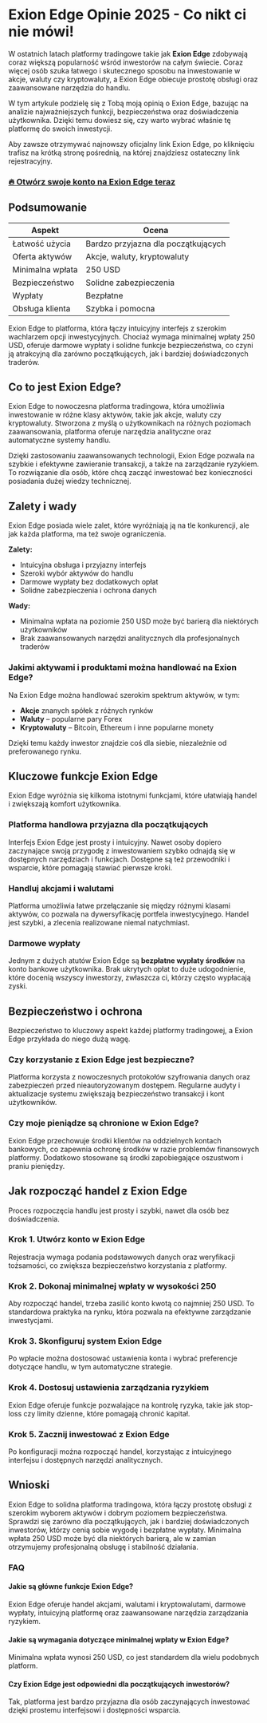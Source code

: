 # Exion Edge Opinie 2025 - Co nikt ci nie mówi!
 

W ostatnich latach platformy tradingowe takie jak **Exion Edge** zdobywają coraz większą popularność wśród inwestorów na całym świecie. Coraz więcej osób szuka łatwego i skutecznego sposobu na inwestowanie w akcje, waluty czy kryptowaluty, a Exion Edge obiecuje prostotę obsługi oraz zaawansowane narzędzia do handlu.

W tym artykule podzielę się z Tobą moją opinią o Exion Edge, bazując na analizie najważniejszych funkcji, bezpieczeństwa oraz doświadczenia użytkownika. Dzięki temu dowiesz się, czy warto wybrać właśnie tę platformę do swoich inwestycji.

Aby zawsze otrzymywać najnowszy oficjalny link Exion Edge, po kliknięciu trafisz na krótką stronę pośrednią, na której znajdziesz ostateczny link rejestracyjny.

### [🔥 Otwórz swoje konto na Exion Edge teraz](https://github.com/RoslynCross6005/protobuf/blob/main/424pl.md)
## Podsumowanie

| Aspekt                  | Ocena                         |
|-------------------------|-------------------------------|
| Łatwość użycia          | Bardzo przyjazna dla początkujących |
| Oferta aktywów          | Akcje, waluty, kryptowaluty   |
| Minimalna wpłata        | 250 USD                       |
| Bezpieczeństwo          | Solidne zabezpieczenia        |
| Wypłaty                 | Bezpłatne                     |
| Obsługa klienta         | Szybka i pomocna              |

Exion Edge to platforma, która łączy intuicyjny interfejs z szerokim wachlarzem opcji inwestycyjnych. Chociaż wymaga minimalnej wpłaty 250 USD, oferuje darmowe wypłaty i solidne funkcje bezpieczeństwa, co czyni ją atrakcyjną dla zarówno początkujących, jak i bardziej doświadczonych traderów.

## Co to jest Exion Edge?

Exion Edge to nowoczesna platforma tradingowa, która umożliwia inwestowanie w różne klasy aktywów, takie jak akcje, waluty czy kryptowaluty. Stworzona z myślą o użytkownikach na różnych poziomach zaawansowania, platforma oferuje narzędzia analityczne oraz automatyczne systemy handlu.

Dzięki zastosowaniu zaawansowanych technologii, Exion Edge pozwala na szybkie i efektywne zawieranie transakcji, a także na zarządzanie ryzykiem. To rozwiązanie dla osób, które chcą zacząć inwestować bez konieczności posiadania dużej wiedzy technicznej.

## Zalety i wady

Exion Edge posiada wiele zalet, które wyróżniają ją na tle konkurencji, ale jak każda platforma, ma też swoje ograniczenia.

**Zalety:**
- Intuicyjna obsługa i przyjazny interfejs
- Szeroki wybór aktywów do handlu
- Darmowe wypłaty bez dodatkowych opłat
- Solidne zabezpieczenia i ochrona danych

**Wady:**
- Minimalna wpłata na poziomie 250 USD może być barierą dla niektórych użytkowników
- Brak zaawansowanych narzędzi analitycznych dla profesjonalnych traderów

### Jakimi aktywami i produktami można handlować na Exion Edge?

Na Exion Edge można handlować szerokim spektrum aktywów, w tym:
- **Akcje** znanych spółek z różnych rynków
- **Waluty** – popularne pary Forex
- **Kryptowaluty** – Bitcoin, Ethereum i inne popularne monety

Dzięki temu każdy inwestor znajdzie coś dla siebie, niezależnie od preferowanego rynku.

## Kluczowe funkcje Exion Edge

Exion Edge wyróżnia się kilkoma istotnymi funkcjami, które ułatwiają handel i zwiększają komfort użytkownika.

### Platforma handlowa przyjazna dla początkujących

Interfejs Exion Edge jest prosty i intuicyjny. Nawet osoby dopiero zaczynające swoją przygodę z inwestowaniem szybko odnajdą się w dostępnych narzędziach i funkcjach. Dostępne są też przewodniki i wsparcie, które pomagają stawiać pierwsze kroki.

### Handluj akcjami i walutami

Platforma umożliwia łatwe przełączanie się między różnymi klasami aktywów, co pozwala na dywersyfikację portfela inwestycyjnego. Handel jest szybki, a zlecenia realizowane niemal natychmiast.

### Darmowe wypłaty

Jednym z dużych atutów Exion Edge są **bezpłatne wypłaty środków** na konto bankowe użytkownika. Brak ukrytych opłat to duże udogodnienie, które docenią wszyscy inwestorzy, zwłaszcza ci, którzy często wypłacają zyski.

## Bezpieczeństwo i ochrona

Bezpieczeństwo to kluczowy aspekt każdej platformy tradingowej, a Exion Edge przykłada do niego dużą wagę.

### Czy korzystanie z Exion Edge jest bezpieczne?

Platforma korzysta z nowoczesnych protokołów szyfrowania danych oraz zabezpieczeń przed nieautoryzowanym dostępem. Regularne audyty i aktualizacje systemu zwiększają bezpieczeństwo transakcji i kont użytkowników.

### Czy moje pieniądze są chronione w Exion Edge?

Exion Edge przechowuje środki klientów na oddzielnych kontach bankowych, co zapewnia ochronę środków w razie problemów finansowych platformy. Dodatkowo stosowane są środki zapobiegające oszustwom i praniu pieniędzy.

## Jak rozpocząć handel z Exion Edge

Proces rozpoczęcia handlu jest prosty i szybki, nawet dla osób bez doświadczenia.

### Krok 1. Utwórz konto w Exion Edge

Rejestracja wymaga podania podstawowych danych oraz weryfikacji tożsamości, co zwiększa bezpieczeństwo korzystania z platformy.

### Krok 2. Dokonaj minimalnej wpłaty w wysokości 250

Aby rozpocząć handel, trzeba zasilić konto kwotą co najmniej 250 USD. To standardowa praktyka na rynku, która pozwala na efektywne zarządzanie inwestycjami.

### Krok 3. Skonfiguruj system Exion Edge

Po wpłacie można dostosować ustawienia konta i wybrać preferencje dotyczące handlu, w tym automatyczne strategie.

### Krok 4. Dostosuj ustawienia zarządzania ryzykiem

Exion Edge oferuje funkcje pozwalające na kontrolę ryzyka, takie jak stop-loss czy limity dzienne, które pomagają chronić kapitał.

### Krok 5. Zacznij inwestować z Exion Edge

Po konfiguracji można rozpocząć handel, korzystając z intuicyjnego interfejsu i dostępnych narzędzi analitycznych.

## Wnioski

Exion Edge to solidna platforma tradingowa, która łączy prostotę obsługi z szerokim wyborem aktywów i dobrym poziomem bezpieczeństwa. Sprawdzi się zarówno dla początkujących, jak i bardziej doświadczonych inwestorów, którzy cenią sobie wygodę i bezpłatne wypłaty. Minimalna wpłata 250 USD może być dla niektórych barierą, ale w zamian otrzymujemy profesjonalną obsługę i stabilność działania.

### FAQ

#### Jakie są główne funkcje Exion Edge?

Exion Edge oferuje handel akcjami, walutami i kryptowalutami, darmowe wypłaty, intuicyjną platformę oraz zaawansowane narzędzia zarządzania ryzykiem.

#### Jakie są wymagania dotyczące minimalnej wpłaty w Exion Edge?

Minimalna wpłata wynosi 250 USD, co jest standardem dla wielu podobnych platform.

#### Czy Exion Edge jest odpowiedni dla początkujących inwestorów?

Tak, platforma jest bardzo przyjazna dla osób zaczynających inwestować dzięki prostemu interfejsowi i dostępności wsparcia.